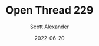 ---
layout: podcast
title: "Open Thread 229"
author: Scott Alexander
description: https://astralcodexten.substack.com/p/open-thread-229
date: 2022-06-20
length: 189603
duration: 47
guid: open-thread-229
---